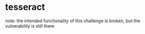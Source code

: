 tesseract
=====

note: the intended functionality of this challenge is broken, but the vulnerability is still there
